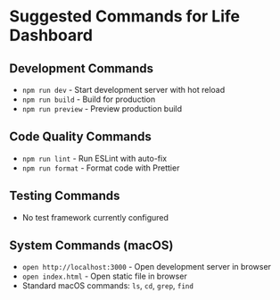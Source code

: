 # Suggested Commands for Life Dashboard

## Development Commands
- `npm run dev` - Start development server with hot reload
- `npm run build` - Build for production
- `npm run preview` - Preview production build

## Code Quality Commands
- `npm run lint` - Run ESLint with auto-fix
- `npm run format` - Format code with Prettier

## Testing Commands
- No test framework currently configured

## System Commands (macOS)
- `open http://localhost:3000` - Open development server in browser
- `open index.html` - Open static file in browser
- Standard macOS commands: `ls`, `cd`, `grep`, `find`